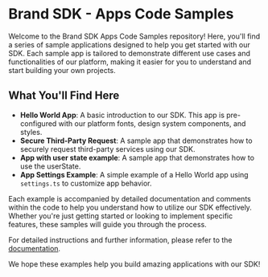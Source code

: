 # Brand SDK - Apps Code Samples

Welcome to the Brand SDK Apps Code Samples repository! Here, you'll find a series of sample applications designed to help you get started with our SDK. Each sample app is tailored to demonstrate different use cases and functionalities of our platform, making it easier for you to understand and start building your own projects.

## What You'll Find Here

-   **Hello World App**: A basic introduction to our SDK. This app is pre-configured with our platform fonts, design system components, and styles.
-   **Secure Third-Party Request**: A sample app that demonstrates how to securely request third-party services using our SDK.
-   **App with user state example**: A sample app that demonstrates how to use the userState.
-   **App Settings Example**: A simple example of a Hello World app using `settings.ts` to customize app behavior.

Each example is accompanied by detailed documentation and comments within the code to help you understand how to utilize our SDK effectively. Whether you're just getting started or looking to implement specific features, these samples will guide you through the process.

For detailed instructions and further information, please refer to the [documentation](https://developer.frontify.com/).

We hope these examples help you build amazing applications with our SDK!

